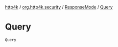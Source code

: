 [http4k](../../index.md) / [org.http4k.security](../index.md) / [ResponseMode](index.md) / [Query](./-query.md)

# Query

`Query`